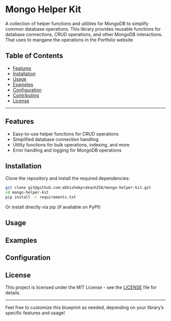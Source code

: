 
# Mongo Helper Kit

A collection of helper functions and utilities for MongoDB to simplify common database operations. This library provides reusable functions for database connections, CRUD operations, and other MongoDB interactions. That uses to mangane the operations in the Portfolio website 

## Table of Contents

- [Features](#features)
- [Installation](#installation)
- [Usage](#usage)
- [Examples](#examples)
- [Configuration](#configuration)
- [Contributing](#contributing)
- [License](#license)

---

## Features

- Easy-to-use helper functions for CRUD operations
- Simplified database connection handling
- Utility functions for bulk operations, indexing, and more
- Error handling and logging for MongoDB operations

## Installation

Clone the repository and install the required dependencies:

```bash
git clone git@github.com:abhishekprakash256/mongo-helper-kit.git
cd mongo-helper-kit
pip install -r requirements.txt
```

Or install directly via pip (if available on PyPI):


## Usage



## Examples



## Configuration




## License

This project is licensed under the MIT License - see the [LICENSE](LICENSE) file for details.

---

Feel free to customize this blueprint as needed, depending on your library’s specific features and usage!